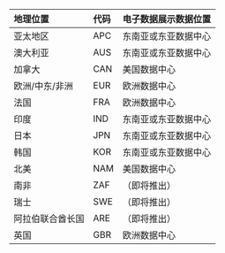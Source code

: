 
|**地理位置**             |**代码**|**电子数据展示数据位置**      |
|:----------------------------|:-------|:---------------------------------|
|亚太地区                 |APC     |东南亚或东亚数据中心|
|澳大利亚                    |AUS     |东南亚或东亚数据中心|
|加拿大                       |CAN     |美国数据中心                    |
|欧洲/中东/非洲|EUR     |欧洲数据中心                |
|法国                       |FRA     |欧洲数据中心                |
|印度                        |IND     |东南亚或东亚数据中心|
|日本                        |JPN     |东南亚或东亚数据中心|
|韩国                        |KOR     |东南亚或东亚数据中心|
|北美                |NAM     |美国数据中心                    |
|南非                 |ZAF     |（即将推出）                     |
|瑞士                  |SWE     |（即将推出）                     |
|阿拉伯联合酋长国         |ARE     |（即将推出）                     |
|英国               |GBR     |欧洲数据中心                |
